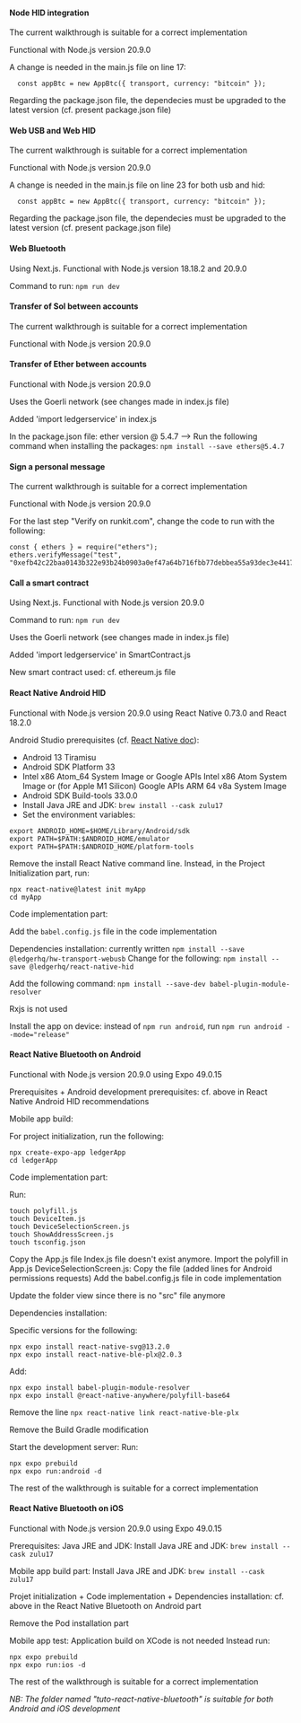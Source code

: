 #### Node HID integration

The current walkthrough is suitable for a correct implementation

Functional with Node.js version 20.9.0

A change is needed in the main.js file on line 17:

      const appBtc = new AppBtc({ transport, currency: "bitcoin" });

Regarding the package.json file, the dependecies must be upgraded to the latest version (cf. present package.json file)



#### Web USB and Web HID

The current walkthrough is suitable for a correct implementation

Functional with Node.js version 20.9.0

A change is needed in the main.js file on line 23 for both usb and hid:

      const appBtc = new AppBtc({ transport, currency: "bitcoin" });

Regarding the package.json file, the dependecies must be upgraded to the latest version (cf. present package.json file)



#### Web Bluetooth

Using Next.js. Functional with Node.js version 18.18.2 and 20.9.0

Command to run: `npm run dev`



#### Transfer of Sol between accounts

The current walkthrough is suitable for a correct implementation

Functional with Node.js version 20.9.0



#### Transfer of Ether between accounts

Functional with Node.js version 20.9.0

Uses the Goerli network (see changes made in index.js file)

Added 'import ledgerservice' in index.js

In the package.json file: ether version @ 5.4.7 --> Run the following command when installing the packages:
`npm install --save ethers@5.4.7`


#### Sign a personal message

The current walkthrough is suitable for a correct implementation

Functional with Node.js version 20.9.0

For the last step "Verify on runkit.com", change the code to run with the following:
```
const { ethers } = require("ethers");
ethers.verifyMessage("test", "0xefb42c22baa0143b322e93b24b0903a0ef47a64b716fbb77debbea55a93dec3e4417aff7dce845723240916c6e34cf17c674828b3addfb0afad966334df5b6311b");
```

#### Call a smart contract

Using Next.js. Functional with Node.js version 20.9.0

Command to run: `npm run dev`

Uses the Goerli network (see changes made in index.js file)

Added 'import ledgerservice' in SmartContract.js

New smart contract used: cf. ethereum.js file


#### React Native Android HID

Functional with Node.js version 20.9.0 using React Native 0.73.0 and React 18.2.0

Android Studio prerequisites (cf. [React Native doc](https://reactnative.dev/docs/environment-setup?os=macos&platform=android&guide=native&package-manager=npm#android-sdk)):
- Android 13 Tiramisu
- Android SDK Platform 33
- Intel x86 Atom_64 System Image or Google APIs Intel x86 Atom System Image or (for Apple M1 Silicon) Google APIs ARM 64 v8a System Image
- Android SDK Build-tools 33.0.0
- Install Java JRE and JDK: `brew install --cask zulu17`
- Set the environment variables:
```
export ANDROID_HOME=$HOME/Library/Android/sdk
export PATH=$PATH:$ANDROID_HOME/emulator
export PATH=$PATH:$ANDROID_HOME/platform-tools
```
Remove the install React Native command line.
Instead, in the Project Initialization part, run:
```
npx react-native@latest init myApp
cd myApp
```
Code implementation part:

Add the `babel.config.js` file in the code implementation

Dependencies installation: currently written `npm install --save @ledgerhq/hw-transport-webusb`
Change for the following: `npm install --save @ledgerhq/react-native-hid`

Add the following command: `npm install --save-dev babel-plugin-module-resolver`

Rxjs is not used

Install the app on device: instead of `npm run android`, run `npm run android --mode="release"`


#### React Native Bluetooth on Android

Functional with Node.js version 20.9.0 using Expo 49.0.15

Prerequisites + Android development prerequisites: cf. above in React Native Android HID recommendations

Mobile app build:

For project initialization, run the following:
```
npx create-expo-app ledgerApp
cd ledgerApp
```
Code implementation part:

Run:
```
touch polyfill.js
touch DeviceItem.js
touch DeviceSelectionScreen.js
touch ShowAddressScreen.js
touch tsconfig.json
```
Copy the App.js file
Index.js file doesn't exist anymore. Import the polyfill in App.js
DeviceSelectionScreen.js: Copy the file (added lines for Android permissions requests)
Add the babel.config.js file in code implementation

Update the folder view since there is no "src" file anymore

Dependencies installation:

Specific versions for the following:
```
npx expo install react-native-svg@13.2.0
npx expo install react-native-ble-plx@2.0.3
```
Add:
```
npx expo install babel-plugin-module-resolver
npx expo install @react-native-anywhere/polyfill-base64
```
Remove the line `npx react-native link react-native-ble-plx`

Remove the Build Gradle modification

Start the development server:
Run:
```
npx expo prebuild
npx expo run:android -d
```
The rest of the walkthrough is suitable for a correct implementation


#### React Native Bluetooth on iOS

Functional with Node.js version 20.9.0 using Expo 49.0.15

Prerequisites:
Java JRE and JDK: Install Java JRE and JDK: `brew install --cask zulu17`

Mobile app build part:
Install Java JRE and JDK: `brew install --cask zulu17`

Projet initialization + Code implementation + Dependencies installation: cf. above in the React Native Bluetooth on Android part

Remove the Pod installation part

Mobile app test:
Application build on XCode is not needed
Instead run:
```
npx expo prebuild
npx expo run:ios -d
```
The rest of the walkthrough is suitable for a correct implementation

*NB: The folder named "tuto-react-native-bluetooth" is suitable for both Android and iOS development*
